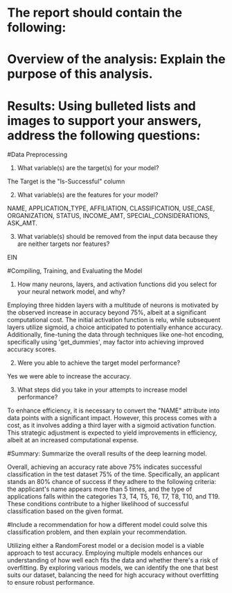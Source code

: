 # The report should contain the following:

# Overview of the analysis: Explain the purpose of this analysis.

# Results: Using bulleted lists and images to support your answers, address the following questions:

#Data Preprocessing

1. What variable(s) are the target(s) for your model?

The Target is the "Is-Successful" column

2. What variable(s) are the features for your model?

NAME, APPLICATION_TYPE, AFFILIATION, CLASSIFICATION,	USE_CASE,	ORGANIZATION,	STATUS,	INCOME_AMT,	SPECIAL_CONSIDERATIONS,	ASK_AMT.

3. What variable(s) should be removed from the input data because they are neither targets nor features?

EIN

#Compiling, Training, and Evaluating the Model

1. How many neurons, layers, and activation functions did you select for your neural network model, and why?


Employing three hidden layers with a multitude of neurons is motivated by the observed increase in accuracy beyond 75%, albeit at a significant computational cost. The initial activation function is relu, while subsequent layers utilize sigmoid, a choice anticipated to potentially enhance accuracy. Additionally, fine-tuning the data through techniques like one-hot encoding, specifically using 'get_dummies', may factor into achieving improved accuracy scores.

2. Were you able to achieve the target model performance?

Yes we were able to increase the accuracy.

3. What steps did you take in your attempts to increase model performance?

To enhance efficiency, it is necessary to convert the "NAME" attribute into data points with a significant impact. However, this process comes with a cost, as it involves adding a third layer with a sigmoid activation function. This strategic adjustment is expected to yield improvements in efficiency, albeit at an increased computational expense.

#Summary: Summarize the overall results of the deep learning model.

Overall, achieving an accuracy rate above 75% indicates successful classification in the test dataset 75% of the time. Specifically, an applicant stands an 80% chance of success if they adhere to the following criteria: the applicant's name appears more than 5 times, and the type of applications falls within the categories T3, T4, T5, T6, T7, T8, T10, and T19. These conditions contribute to a higher likelihood of successful classification based on the given format.

#Include a recommendation for how a different model could solve this classification problem, and then explain your recommendation.


Utilizing either a RandomForest model or a decision model is a viable approach to test accuracy. Employing multiple models enhances our understanding of how well each fits the data and whether there's a risk of overfitting. By exploring various models, we can identify the one that best suits our dataset, balancing the need for high accuracy without overfitting to ensure robust performance.
